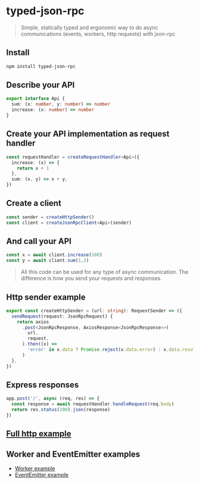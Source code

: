 # typed-json-rpc

>Simple, statically typed and ergonomic way to do async communications (events, workers, http requests) with json-rpc 

## Install

```bash
npm install typed-json-rpc
```

## Describe your API

```typescript
export interface Api {
  sum: (x: number, y: number) => number
  increase: (x: number) => number
}
```

## Create your API implementation as request handler

```typescript
const requestHandler = createRequestHandler<Api>({
  increase: (x) => {
    return x + 1
  },
  sum: (x, y) => x + y,
})
```

## Create a client
```typescript
const sender = createHttpSender()
const client = createJsonRpcClient<Api>(sender)
```

## And call your API
```typescript
const x = await client.increase(100)
const y = await client.sum(1,2)
```

> All this code can be used for any type of async communication. The difference is how you send your requests and responses.
 
## Http sender example
```typescript
export const createHttpSender = (url: string): RequestSender => ({
  sendRequest(request: JsonRpcRequest) {
    return axios
      .post<JsonRpcResponse, AxiosResponse<JsonRpcResponse>>(
        url,
        request,
      ).then((x) =>
        'error' in x.data ? Promise.reject(x.data.error) : x.data.result,
      )
  },
})
```

## Express responses

```typescript
app.post('/', async (req, res) => {
  const response = await requestHandler.handleRequest(req.body)
  return res.status(200).json(response)
})

```

## [Full http example](https://github.com/ptol/typed-json-rpc/tree/main/examples/src/http)

## Worker and EventEmitter examples

* [Worker example](https://github.com/ptol/typed-json-rpc/tree/main/examples/src/worker)
* [EventEmitter example](https://github.com/ptol/typed-json-rpc/tree/main/examples/src/events)

